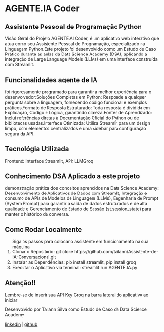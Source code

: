 <h1 >AGENTE.IA Coder</h1>

  <h2>Assistente Pessoal de Programação Python</h2> 
    <P>  
        Visão Geral do Projeto AGENTE.AI Coder, é um aplicativo web interativo que atua como seu Assistente Pessoal de Programação, especializado na Linguagem Python.Este projeto foi desenvolvido como um Estudo de Caso Prático durante as aulas da Data Science Academy (DSA), aplicando a integração de Large Language Models (LLMs) em uma interface construída com Streamlit.
    </P>
  <h2> Funcionalidades agente de IA</h2> 
      <p>
        foi rigorosamente programado para garantir a melhor experiência para o desenvolvedor:Soluções Completas em Python: Responde a qualquer pergunta sobre a linguagem, fornecendo código funcional e exemplos práticos.Formato de Resposta Estruturado: Toda resposta é dividida em Explicação, Código e Lógica, garantindo clareza.Fontes de Aprendizado: Inclui referências diretas à Documentação Oficial do Python ou de bibliotecas usadas.Interface Otimizada: Utiliza Streamlit para um design limpo, com elementos centralizados e uma sidebar para configuração segura da API.
      </p>  
  <h2>Tecnológia Utilizada</h2>
      <p>
       Frontend: Interface Streamlit, API: LLMGroq
      </p>
 <h2> Conhecimento DSA Aplicado a este projeto</h2> 
     <p>
       demonstração prática dos conceitos aprendidos na Data Science Academy: Desenvolvimento de Aplicativos de Dados com Streamlit, Integração e consumo de APIs de Modelos de Linguagem (LLMs), Engenharia de Prompt (System Prompt) para garantir a saída de dados estruturados e de alta qualidade e Gerenciamento de Estado de Sessão (st.session_state) para manter o histórico da conversa.
     </p>
 
  <h2>Como Rodar Localmente</h2>
  
   <ol> 
    <tittle>Siga os passos para colocar o assistente em funcionamento na sua máquina</tittle>
    <li>Clonar o Repositório: git clone https://github.com/tailann/Assistente-de-IA-Conversacional.git</li>
    <li>Instalar as Dependências: pip install streamlit, pip install groq</li>
    <li>Executar o Aplicativo via terminal: streamlit run AGENTE.IA.py</li>
   </ol>
  
 <h2>Atenção!!</h2> 
   <p>
     Lembre-se de inserir sua API Key Groq na barra lateral do aplicativo ao iniciar
   </p>
   <p>
     Desenvolvido por Tailann Silva como Estudo de Caso da Data Science Academy
   </p>
   <p >
     <a href="https://www.linkedin.com/in/tailan-silva-2b2b79207/">linkedin</a> | <a href="https://github.com/tailann">github</a>
   </p>
